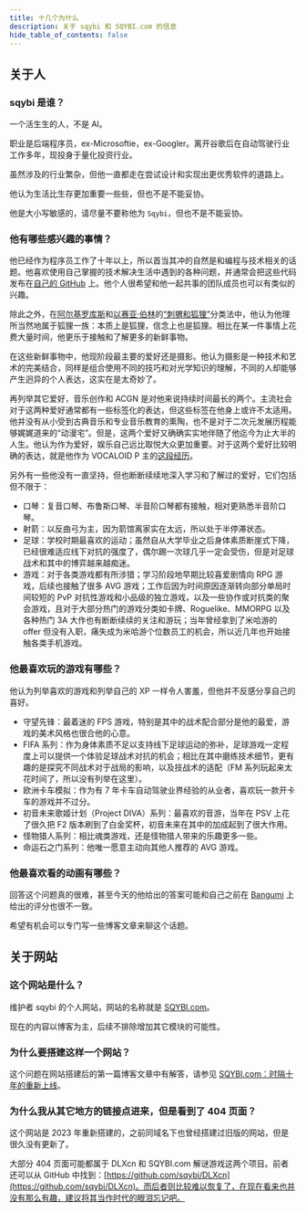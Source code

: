```yaml
---
title: 十几个为什么
description: 关于 sqybi 和 SQYBI.com 的信息
hide_table_of_contents: false
---
```


## 关于人

### sqybi 是谁？

一个活生生的人，不是 AI。

职业是后端程序员，ex-Microsoftie，ex-Googler。离开谷歌后在自动驾驶行业工作多年，现投身于量化投资行业。

虽然涉及的行业繁杂，但他一直都走在尝试设计和实现出更优秀软件的道路上。

他认为生活比生存更加重要一些些，但也不是不能妥协。

他是大小写敏感的，请尽量不要称他为 `Sqybi`，但也不是不能妥协。

### 他有哪些感兴趣的事情？

他已经作为程序员工作了十年以上，所以首当其冲的自然是和编程与技术相关的话题。他喜欢使用自己掌握的技术解决生活中遇到的各种问题，并通常会把这些代码发布在[自己的 GitHub](https://github.com/sqybi/) 上。他个人很希望和他一起共事的团队成员也可以有类似的兴趣。

除此之外，在[阿尔基罗库斯](https://en.wikipedia.org/wiki/Archilochus)和[以赛亚·伯林](https://en.wikipedia.org/wiki/Isaiah_Berlin)的[“刺猬和狐狸”](https://en.wikipedia.org/wiki/The_Hedgehog_and_the_Fox)分类法中，他认为他理所当然地属于狐狸一族：本质上是狐狸，信念上也是狐狸。相比在某一件事情上花费大量时间，他更乐于接触和了解更多的新鲜事物。

在这些新鲜事物中，他现阶段最主要的爱好还是摄影。他认为摄影是一种技术和艺术的完美结合，同样是组合使用不同的技巧和对光学知识的理解，不同的人却能够产生迥异的个人表达，这实在是太奇妙了。

再列举其它爱好，音乐创作和 ACGN 是对他来说持续时间最长的两个。主流社会对于这两种爱好通常都有一些标签化的表达，但这些标签在他身上或许不太适用。他并没有从小受到古典音乐和专业音乐教育的熏陶，也不是对于二次元发展历程能够娓娓道来的“动漫宅”。但是，这两个爱好又确确实实地伴随了他迄今为止大半的人生。他认为作为爱好，娱乐自己远比取悦大众更加重要。对于这两个爱好比较明确的表达，就是他作为 VOCALOID P 主的[这段经历](https://space.bilibili.com/105879/channel/collectiondetail?sid=31949)。

另外有一些他没有一直坚持，但也断断续续地深入学习和了解过的爱好，它们包括但不限于：

- 口琴：复音口琴、布鲁斯口琴、半音阶口琴都有接触，相对更熟悉半音阶口琴。
- 射箭：以反曲弓为主，因为箭馆离家实在太远，所以处于半停滞状态。
- 足球：学校时期最喜欢的运动；虽然自从大学毕业之后身体素质断崖式下降，已经很难适应线下对抗的强度了，偶尔踢一次球几乎一定会受伤，但是对足球战术和其中的博弈越来越痴迷。
- 游戏：对于各类游戏都有所涉猎；学习阶段地早期比较喜爱剧情向 RPG 游戏，后续也接触了很多 AVG 游戏；工作后因为时间原因逐渐转向部分单局时间较短的 PvP 对抗性游戏和小品级的独立游戏，以及一些协作或对抗类的聚会游戏，且对于大部分热门的游戏分类如卡牌、Roguelike、MMORPG 以及各种热门 3A 大作也有断断续续的关注和游玩；当年曾经拿到了米哈游的 offer 但没有入职，痛失成为米哈游个位数员工的机会，所以近几年也开始接触各类手机游戏。

### 他最喜欢玩的游戏有哪些？

他认为列举喜欢的游戏和列举自己的 XP 一样令人害羞，但他并不反感分享自己的喜好。

- 守望先锋：最着迷的 FPS 游戏，特别是其中的战术配合部分是他的最爱，游戏的美术风格也很合他的心意。
- FIFA 系列：作为身体素质不足以支持线下足球运动的弥补，足球游戏一定程度上可以提供一个体验足球战术对抗的机会；相比在其中磨练技术细节，更有趣的是探究不同战术对于战局的影响，以及技战术的适配（FM 系列玩起来太花时间了，所以没有列举在这里）。
- 欧洲卡车模拟：作为有 7 年卡车自动驾驶业界经验的从业者，喜欢玩一款开卡车的游戏并不过分。
- 初音未来歌姬计划（Project DIVA）系列：最喜欢的音游，当年在 PSV 上花了很久把 F2 版本刷到了白金奖杯，初音未来在其中的加成起到了很大作用。
- 怪物猎人系列：相比魂类游戏，还是怪物猎人带来的乐趣更多一些。
- 命运石之门系列：他唯一愿意主动向其他人推荐的 AVG 游戏。

### 他最喜欢看的动画有哪些？

回答这个问题真的很难，甚至今天的他给出的答案可能和自己之前在 [Bangumi](https://bgm.tv/) 上给出的评分也很不一致。

希望有机会可以专门写一些博客文章来聊这个话题。

## 关于网站

### 这个网站是什么？

维护者 sqybi 的个人网站，网站的名称就是 [SQYBI.com](https://sqybi.com/)。

现在的内容以博客为主，后续不排除增加其它模块的可能性。

### 为什么要搭建这样一个网站？

这个问题在网站搭建后的第一篇博客文章中有解答，请参见 [SQYBI.com：时隔十年的重新上线](/blog/sqybi-com-relaunching-after-a-decade/)。

### 为什么我从其它地方的链接点进来，但是看到了 404 页面？

这个网站是 2023 年重新搭建的，之前同域名下也曾经搭建过旧版的网站，但是很久没有更新了。

大部分 404 页面可能都属于 DLXcn 和 SQYBI.com 解谜游戏这两个项目。前者还可以从 GitHub 中找到：[https://github.com/sqybi/DLXcn](https://github.com/sqybi/DLXcn)。而后者则比较难以恢复了，在现在看来也并没有那么有趣，建议将其当作时代的眼泪忘记吧。
